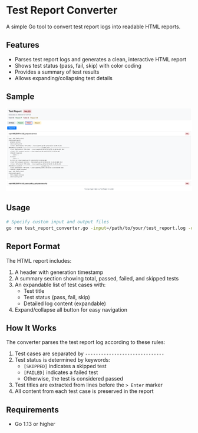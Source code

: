 # Test Report Converter

A simple Go tool to convert test report logs into readable HTML reports.

## Features

- Parses test report logs and generates a clean, interactive HTML report
- Shows test status (pass, fail, skip) with color coding
- Provides a summary of test results
- Allows expanding/collapsing test details

## Sample

![SAMPLE](sample.png)

## Usage

```bash
# Specify custom input and output files
go run test_report_converter.go -input=/path/to/your/test_report.log -output=/path/to/output/report.html
```

## Report Format

The HTML report includes:

1. A header with generation timestamp
2. A summary section showing total, passed, failed, and skipped tests
3. An expandable list of test cases with:
    - Test title
    - Test status (pass, fail, skip)
    - Detailed log content (expandable)
4. Expand/collapse all button for easy navigation

## How It Works

The converter parses the test report log according to these rules:

1. Test cases are separated by `------------------------------`
2. Test status is determined by keywords:
    - `[SKIPPED]` indicates a skipped test
    - `[FAILED]` indicates a failed test
    - Otherwise, the test is considered passed
3. Test titles are extracted from lines before the `> Enter` marker
4. All content from each test case is preserved in the report

## Requirements

- Go 1.13 or higher 